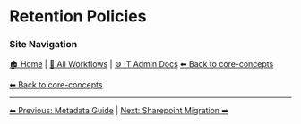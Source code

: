 # Retention Policies

### Site Navigation
[🏠 Home](../../README.md) | [📂 All Workflows](../../users/users.md) | [⚙ IT Admin Docs](../../it-admins/README.md)
[⬅ Back to core-concepts](../README.md)

[⬅ Back to core-concepts](../README.md)

<!-- description: Documentation about Retention Policies for Your Organization. -->

---

[⬅ Previous: Metadata Guide](metadata-guide.md) | [Next: Sharepoint Migration ➡](sharepoint-migration.md)